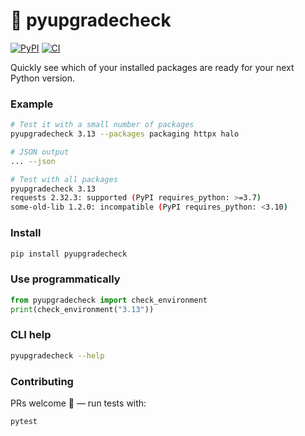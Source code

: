 # 🐍 pyupgradecheck

[![PyPI](https://img.shields.io/pypi/v/pyupgradecheck.svg)](https://pypi.org/project/pyupgradecheck/)
[![CI](https://github.com/tdiprima/pyupgradecheck/workflows/CI/badge.svg)](https://github.com/tdiprima/pyupgradecheck/actions)

Quickly see which of your installed packages are ready for your next Python version.

### Example

```sh
# Test it with a small number of packages
pyupgradecheck 3.13 --packages packaging httpx halo
```

```sh
# JSON output
... --json
```

```bash
# Test with all packages
pyupgradecheck 3.13
requests 2.32.3: supported (PyPI requires_python: >=3.7)
some-old-lib 1.2.0: incompatible (PyPI requires_python: <3.10)
```

### Install

```bash
pip install pyupgradecheck
```

### Use programmatically

```python
from pyupgradecheck import check_environment
print(check_environment("3.13"))
```

### CLI help

```bash
pyupgradecheck --help
```

### Contributing
PRs welcome 💖 — run tests with:

```bash
pytest
```
